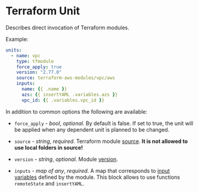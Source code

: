 # Terraform Unit

Describes direct invocation of Terraform modules.

Example:

```yaml
units:
  - name: vpc
    type: tfmodule
    force_apply: true
    version: "2.77.0"
    source: terraform-aws-modules/vpc/aws
    inputs:
      name: {{ .name }}
      azs: {{ insertYAML .variables.azs }}
      vpc_id: {{ .variables.vpc_id }}
```

In addition to common options the following are available:

* `force_apply` - *bool*, *optional*. By default is false. If set to true, the unit will be applied when any dependent unit is planned to be changed.

* `source` - *string*, *required*. Terraform module [source](https://www.terraform.io/docs/language/modules/syntax.html#source). **It is not allowed to use local folders in source!**

* `version` - *string*, *optional*. Module [version](https://www.terraform.io/docs/language/modules/syntax.html#version).

* `inputs` - *map of any*, *required*. A map that corresponds to [input variables](https://www.terraform.io/docs/language/values/variables.html) defined by the module. This block allows to use functions `remoteState` and `insertYAML`.


